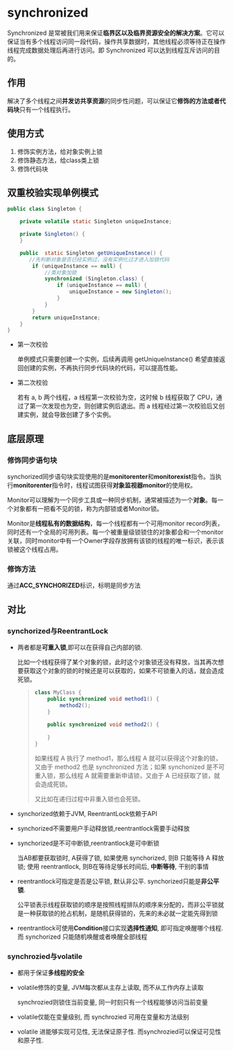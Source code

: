 # synchronized

Synchronized 是常被我们用来保证**临界区以及临界资源安全的解决方案**。它可以保证当有多个线程访问同一段代码，操作共享数据时，其他线程必须等待正在操作线程完成数据处理后再进行访问。即 Synchronized 可以达到线程互斥访问的目的。

## 作用

解决了多个线程之间**并发访共享资源**的同步性问题，可以保证它**修饰的方法或者代码块**只有一个线程执行。

## 使用方式

1. 修饰实例方法，给对象实例上锁
2. 修饰静态方法，给class类上锁
3. 修饰代码块

## 双重校验实现单例模式

```java
public class Singleton {

    private volatile static Singleton uniqueInstance;

    private Singleton() {
    }

    public  static Singleton getUniqueInstance() {
       //先判断对象是否已经实例过，没有实例化过才进入加锁代码
        if (uniqueInstance == null) {
            //类对象加锁
            synchronized (Singleton.class) {
                if (uniqueInstance == null) {
                    uniqueInstance = new Singleton();
                }
            }
        }
        return uniqueInstance;
    }
}
```

- 第一次校验

  单例模式只需要创建一个实例，后续再调用 getUniqueInstance() 希望直接返回创建的实例，不再执行同步代码块的代码，可以提高性能。

- 第二次校验

  若有 a, b 两个线程，a 线程第一次校验为空，这时候 b 线程获取了 CPU，通过了第一次发现也为空，则创建实例后退出。而 a 线程经过第一次校验后又创建实例，就会导致创建了多个实例。

## 底层原理

### 修饰同步语句块

synchorized同步语句块实现使用的是**monitorenter**和**monitorexist**指令。当执行**monitorenter**指令时，线程试图获得**对象监视器monitor**的使用权。

Monitor可以理解为一个同步工具或一种同步机制，通常被描述为一个**对象**。每一个对象都有一把看不见的锁，称为内部锁或者Monitor锁。

Monitor是**线程私有的数据结构**，每一个线程都有一个可用monitor record列表，同时还有一个全局的可用列表。每一个被重量级锁锁住的对象都会和一个monitor关联，同时monitor中有一个Owner字段存放拥有该锁的线程的唯一标识，表示该锁被这个线程占用。

### 修饰方法

通过**ACC_SYNCHORIZED**标识，标明是同步方法

## 对比

### synchorized与ReentrantLock

- 两者都是**可重入锁**,即可以在获得自己内部的锁.

  比如一个线程获得了某个对象的锁，此时这个对象锁还没有释放，当其再次想要获取这个对象的锁的时候还是可以获取的，如果不可锁重入的话，就会造成死锁。

  > ```java
  > class MyClass {
  >     public synchronized void method1() {
  >         method2();
  >     }
  >  
  >     public synchronized void method2() {
  >  
  >     }
  > }
  > ```
  >
  > 如果线程 A 执行了 method1，那么线程 A 就可以获得这个对象的锁，又由于 method2 也是 synchronized 方法；如果 synchonized 是不可重入锁，那么线程 A 就需要重新申请锁，又由于 A 已经获取了锁，就会造成死锁。
  >
  > 又比如在递归过程中非重入锁也会死锁。

- synchorized依赖于JVM, ReentrantLock依赖于API

- synchorized不需要用户手动释放锁,reentrantlock需要手动释放

- synchorized是不可中断锁,reentrantlock是可中断锁

  当AB都要获取锁时, A获得了锁, 如果使用 synchorized, 则B 只能等待 A 释放锁;  使用 reentrantlock, 则B在等待足够长时间后, **中断等待**, 干别的事情

- reentrantlock可指定是否是公平锁, 默认非公平. synchorized只能是**非公平锁**.

  公平锁表示线程获取锁的顺序是按照线程排队的顺序来分配的，而非公平锁就是一种获取锁的抢占机制，是随机获得锁的，先来的未必就一定能先得到锁

- reentrantlock可使用**Condition**接口实现**选择性通知**, 即可指定唤醒哪个线程. 而 synchorized 只能随机唤醒或者唤醒全部线程

### synchrozied与volatile

- 都用于保证**多线程的安全**

- volatile修饰的变量, JVM每次都从主存上读取, 而不从工作内存上读取

  synchrozied则锁住当前变量, 同一时刻只有一个线程能够访问当前变量

- volatile仅能在变量级别, 而 synchrozied 可用在变量和方法级别

- volatile 进能够实现可见性, 无法保证原子性. 而synchrozied可以保证可见性和原子性.

